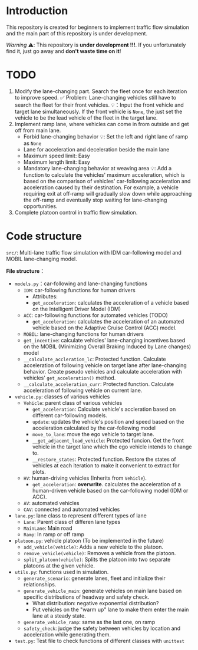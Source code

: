# Introduction
This repository is created for beginners to implement traffic flow simulation and the main part of this repository is under development.

*Warning* ⚠️: This repository is **under development !!!**. If you unfortunately find it, just go away and **don't waste time on it**!

# TODO

1. Modify the lane-changing part. Search the fleet once for each iteration to improve speed. ✅
   Problem: Lane-changing vehicles still have to search the fleet for their front vehicles.
   💡：Input the front vehicle and target lane simultaneously. If the front vehicle is `None`, the just set the vehicle to be the lead vehicle of the fleet in the target lane.
2. Implement ramp lane, where vehicles can come in from outside and get off from main lane.
   - Forbid lane-changing behavior
     💡: Set the left and right lane of ramp as `None`
   - Lane for acceleration and deceleration  beside the main lane
   - Maximum speed limit: Easy
   - Maximum length limit: Easy
   - Mandatory lane-changing behavior at weaving area
     💡: Add a function to calculate the vehicles' maximum acceleration, which is based on the comparison of vehicles' car-following acceleration and acceleration caused by their destination. For example, a vehicle requiring exit at off-ramp will gradually slow down while approaching the off-ramp and eventually stop waiting for lane-changing opportunities.
3. Complete platoon control in traffic flow simulation.

# Code structure

`src/`: Multi-lane traffic flow simulation with IDM car-following model and MOBIL lane-changing model.

**File structure**：

- `models.py`：car-following and lane-changing functions
  - `IDM`: car-following functions for human drivers
    - Attributes: 
    - `get_acceleration`: calculates the acceleration of a vehicle based on the Intelligent Driver Model (IDM)
  - `ACC`: car-following functions for automated vehicles (TODO)
    - `get_acceleration`: calculates the acceleration of an automated vehicle based on the Adaptive Cruise Control (ACC) model.
  - `MOBIL`: lane-changing functions for human drivers
  - `get_incentive`: calculate vehicles' lane-changing incentives based on the MOBIL (Minimizing Overall Braking Induced by Lane changes) model
  - `__calculate_accleration_lc`: Protected function. Calculate acceleration of following vehicle on target lane after lane-changing behavior. Create pseudo vehicles and calculate acceleration with vehicles' `get_acceleration()` method.
  - `__calculate_acceleration_curr`: Protected function. Calculate acceleration of following vehicle on current lane.
- `vehicle.py`:  classes of various vehicles
  - `Vehicle`: parent class of various vehicles
    - `get_acceleration`: Calculate vehicle's accleration based on different car-following models.
    - `update`: updates the vehicle's position and speed based on the acceleration calculated by the car-following model
    - `move_to_lane`: move the ego vehicle to target lane.
    - `__get_adjacent_lead_vehicle`: Protected funcion. Get the front vehicle in the target lane which the ego vehicle intends to change to.
    - `__restore_states`: Protected function. Restore the states of vehicles at each iteration to make it convenient to extract for plots.
  - `HV`: human-driving vehicles (Inherits from `Vehicle`).
    - `get_acceleration`: **overwrite**. calculates the acceleration of a human-driven vehicle based on the car-following model (IDM or ACC).
  - `AV`: automated vehicles
  - `CAV`: connected and automated vehicles
- `lane.py`: lane class to represent different types of lane
  - `Lane`: Parent class of differen lane types
  - `MainLane`: Main road
  - `Ramp`: In ramp or off ramp
- `platoon.py`: vehicle platoon (To be implemented in the future)
  - `add_vehicle(vehicle)`: Adds a new vehicle to the platoon.
  - `remove_vehicle(vehicle)`: Removes a vehicle from the platoon.
  - `split_platoon(vehicle)`: Splits the platoon into two separate platoons at the given vehicle.
- `utils.py`: functions used in simulation.
  - `generate_scenario`: generate lanes, fleet and initialize their relationships.
  - `generate_vehicle_main`: generate vehicles on main lane based on specific distributions of headway and safety check.
    - What distribution: negative exponential distribution?
    - Put vehicles on the "warm up" lane to make them enter the main lane at a steady state.
  - `generate_vehicle_ramp`: same as the last one, on ramp
  - `safety_check`: judge the safety between vehicles by location and acceleration while generating them.
- `test.py`: Test file to check functions of different classes with `unittest` 
